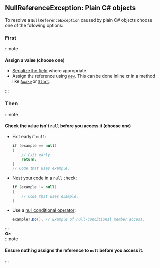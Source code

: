 ## NullReferenceException: Plain C# objects
To resolve a `NullReferenceException` caused by plain C# objects choose one of the following options:

### First
:::note
#### Assign a value (choose one)  
- [Serialize the field](../../../Serialization/Serializing%20A%20Field%201.md) where appropriate.
- Assign the reference using [`new`](https://docs.microsoft.com/en-us/dotnet/csharp/language-reference/operators/new-operator). This can be done inline or in a method like [`Awake`](https://docs.unity3d.com/ScriptReference/MonoBehaviour.Awake.html) or [`Start`](https://docs.unity3d.com/ScriptReference/MonoBehaviour.Start.html).  

:::  
### Then
:::note
#### Check the value isn't `null` before you access it (choose one)  
- Exit early if `null`:
    ```csharp
    if (example == null)
    {
        // Exit early.
        return;
    }
    // Code that uses example.
    ```
- Nest your code in a `null` check:
    ```csharp
    if (example != null)
    {
        // Code that uses example.
    }
    ```
- Use a [null conditional operator](https://learn.microsoft.com/en-us/dotnet/csharp/language-reference/operators/member-access-operators#null-conditional-operators--and-):
    ```csharp
    example?.Do(); // Example of null-conditional member access.
    ```

:::  
**Or:**  
:::note
#### Ensure nothing assigns the reference to `null` before you access it.
:::